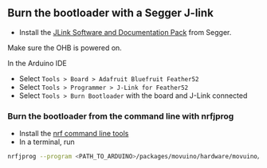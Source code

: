 ## Burn the bootloader with a Segger J-link

- Install the [JLink Software and Documentation Pack](https://www.segger.com/downloads/jlink) from Segger.

Make sure the OHB is powered on.

In the Arduino IDE
- Select `Tools > Board > Adafruit Bluefruit Feather52`
- Select `Tools > Programmer > J-Link for Feather52`
- Select `Tools > Burn Bootloader` with the board and J-Link connected

### Burn the bootloader from the command line with nrfjprog

- Install the [nrf command line tools](https://www.nordicsemi.com/Products/Development-tools/nrf-command-line-tools/download)
- In a terminal, run
```bash
nrfjprog --program <PATH_TO_ARDUINO>/packages/movuino/hardware/movuino/1.0.0/bootloader/feather_nrf52840_express/feather_nrf52840_express_bootloader-0.3.2_s140_6.1.1.hex -f nrf52 --chiperase --reset
```